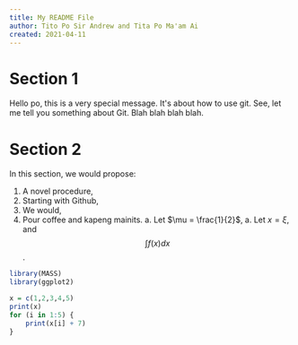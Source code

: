 ```yaml
---
title: My README File
author: Tito Po Sir Andrew and Tita Po Ma'am Ai
created: 2021-04-11
---
```


# Section 1

Hello po, this is a very special message. It's about how to use git. See, let
me tell you something about Git. Blah blah blah blah.

# Section 2

In this section, we would propose:

1. A novel procedure,
1. Starting with Github,
1. We would,
1. Pour coffee and kapeng mainits.
   a. Let $\mu = \frac{1}{2}$,
   a. Let $x = \xi$, and $$\int f(x) dx$$.

```r
library(MASS)
library(ggplot2)

x = c(1,2,3,4,5)
print(x)
for (i in 1:5) {
	print(x[i] + 7)
}
```


